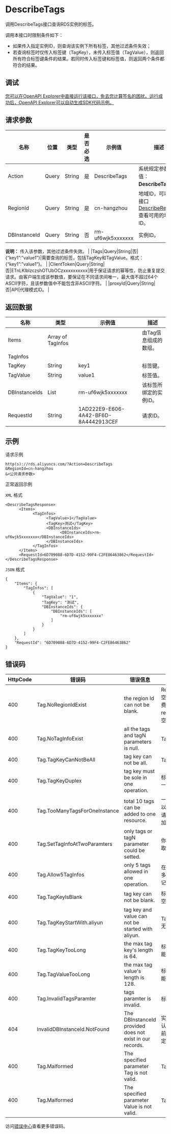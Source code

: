 # DescribeTags

调用DescribeTags接口查询RDS实例的标签。

调用本接口时限制条件如下：

-   如果传入指定实例ID，则查询该实例下所有标签，其他过滤条件失效；
-   若查询标签时仅传入标签键（TagKey），未传入标签值（TagValue），则返回所有符合标签键条件的结果。若同时传入标签键和标签值，则返回两个条件都符合的结果。

## 调试

[您可以在OpenAPI Explorer中直接运行该接口，免去您计算签名的困扰。运行成功后，OpenAPI Explorer可以自动生成SDK代码示例。](https://api.aliyun.com/#product=Rds&api=DescribeTags&type=RPC&version=2014-08-15)

## 请求参数

|名称|位置|类型|是否必选|示例值|描述|
|--|--|--|----|---|--|
|Action|Query|String|是|DescribeTags|系统规定参数，取值：**DescribeTags**。 |
|RegionId|Query|String|是|cn-hangzhou|地域ID，可以通过接口[DescribeRegions](~~26243~~)查看可用的地域ID。 |
|DBInstanceId|Query|String|否|rm-uf6wjk5xxxxxxx|实例ID。

 **说明：** 传入该参数，其他过滤条件失效。 |
|Tags|Query|String|否|\{“key1”:”value1”\}|需要查询的标签，包括TagKey和TagValue。格式：\{“key1”:”value1”\}。 |
|ClientToken|Query|String|否|ETnLKlblzczshOTUbOCzxxxxxxxxxx|用于保证请求的幂等性，防止重复提交请求。由客户端生成该参数值，要保证在不同请求间唯一，最大值不超过64个ASCII字符，且该参数值中不能包含非ASCII字符。 |
|proxyId|Query|String|否|API|代理模式ID。 |

## 返回数据

|名称|类型|示例值|描述|
|--|--|---|--|
|Items|Array of TagInfos| |由Tag信息组成的数组。 |
|TagInfos| | | |
|TagKey|String|key1|标签键。 |
|TagValue|String|value1|标签值。 |
|DBInstanceIds|List|rm-uf6wjk5xxxxxxx|该标签所绑定的实例ID。 |
|RequestId|String|1AD222E9-E606-4A42-BF6D-8A4442913CEF|请求ID。 |

## 示例

请求示例

```
http(s)://rds.aliyuncs.com/?Action=DescribeTags
&RegionId=cn-hangzhou
&<公共请求参数>
```

正常返回示例

`XML` 格式

```
<DescribeTagsResponse>
	  <Items>
		    <TagInfos>
			      <TagValue>1</TagValue>
			      <TagKey>测试</TagKey>
			      <DBInstanceIds>
				        <DBInstanceIds>rm-uf6wjk5xxxxxxx</DBInstanceIds>
			      </DBInstanceIds>
		    </TagInfos>
	  </Items>
	  <RequestId>6D709088-6D7D-4152-99F4-C2FE86463862</RequestId>	
</DescribeTagsResponse>
```

`JSON` 格式

```
{
    "Items": {
        "TagInfos": [
            {
                "TagValue": "1",
                "TagKey": "测试",
                "DBInstanceIds": {
                    "DBInstanceIds": [
                        "rm-uf6wjk5xxxxxxx"
                    ]
                }
            }
        ]
    },
    "RequestId": "6D709088-6D7D-4152-99F4-C2FE86463862"
}
```

## 错误码

|HttpCode|错误码|错误信息|描述|
|--------|---|----|--|
|400|Tag.NoRegionIdExist|the region Id can not be blank.|RegionId不能为空。创建，续费，变配的时候region不能为空。|
|400|Tag.NoTagInfoExist|all the tags and tagN parameters is null.|Tag参数无效。|
|400|Tag.TagKeyCanNotBeAll|tag key can not be all.|TagKey无效。|
|400|Tag.TagKeyDuplex|tag key must be sole in one operation.|标签键必须是唯一的。|
|400|Tag.TooManyTagsForOneInstance|total 10 tags can be added to one resource.|一个资源最多可以添加10个tag，请您不要超量添加。|
|400|Tag.SetTagInfoAtTwoParamters|only tags or tagN parameter could be setted.|你的tag参数设置取消。|
|400|Tag.Allow5TagInfos|only 5 tags allowed in one operation.|在一次操作中最多可以使用5个标记。|
|400|Tag.TagKeyIsBlank|tag key can not be blank.|标签键不能为空。|
|400|Tag.TagKeyStartWith.aliyun|tag key and value can not be started with aliyun.|TagKeyStartWith无效。|
|400|Tag.TagKeyTooLong|the max tag key's length is 64.|标签键的长度不能超过64。|
|400|Tag.TagValueTooLong|the max tag value's length is 128.|标签值的长度不能超过128。|
|400|Tag.InvalidTagsParamter|tags paramter is invalid.|标签参数无效。|
|404|InvalidDBInstanceId.NotFound|The DBInstanceId provided does not exist in our records.|实例不存在。确认该实例是在当前账号下面，确定未被删除。|
|400|Tag.Malformed|The specified parameter Tag is not valid.|Tag无效|
|400|Tag.Malformed|The specified parameter Value is not valid.|TagValue无效|

访问[错误中心](https://error-center.alibabacloud.com/status/product/Rds)查看更多错误码。


